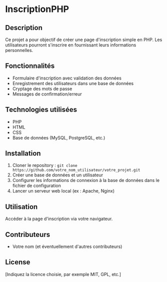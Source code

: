 # InscriptionPHP

## Description
Ce projet a pour objectif de créer une page d'inscription simple en PHP. Les utilisateurs pourront s'inscrire en fournissant leurs informations personnelles.

## Fonctionnalités
* Formulaire d'inscription avec validation des données
* Enregistrement des utilisateurs dans une base de données
* Cryptage des mots de passe
* Messages de confirmation/erreur

## Technologies utilisées
* PHP
* HTML
* CSS
* Base de données (MySQL, PostgreSQL, etc.)

## Installation
1. Cloner le repository : `git clone https://github.com/votre_nom_utilisateur/votre_projet.git`
2. Créer une base de données et un utilisateur
3. Configurer les informations de connexion à la base de données dans le fichier de configuration
4. Lancer un serveur web local (ex : Apache, Nginx)

## Utilisation
Accéder à la page d'inscription via votre navigateur.

## Contributeurs
* Votre nom (et éventuellement d'autres contributeurs)

## License
[Indiquez la licence choisie, par exemple MIT, GPL, etc.]

